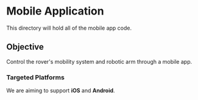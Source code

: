 # Mobile Application

This directory will hold all of the mobile app code.

## Objective

Control the rover's mobility system and robotic arm through a mobile app.

### Targeted Platforms

We are aiming to support **iOS** and **Android**.